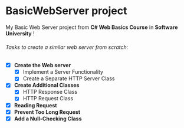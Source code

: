 # BasicWebServer project

My Basic Web Server project from **C# Web Basics Course** in **Software University** ! 



###### Tasks to create a similar web server from scratch:

- [x] **Create the Web server**
	- [x] Implement a Server Functionality
	- [x] Create a Separate HTTP Server Class
- [x] **Create Additional Classes**
	- [x] HTTP Response Class 
	- [x] HTTP Request Class 
- [x] **Reading Request**
- [x] **Prevent Too Long Request**
- [x] **Add a Null-Checking Class**
